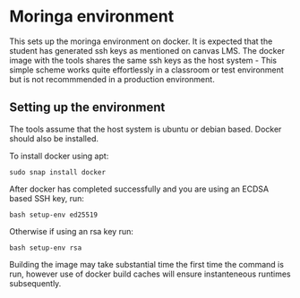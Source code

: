 # Moringa environment

This sets up the moringa environment on docker. It is expected that the student
has generated ssh keys as mentioned on canvas LMS. The docker image with the tools
shares the same ssh keys as the host system - This simple scheme works quite effortlessly
in a classroom or test environment but is not recommmended in a production environment.


## Setting up the environment

The tools assume that the host system is ubuntu or debian based. Docker should also be installed.

To install docker using apt:

`sudo snap install docker`

After docker has completed successfully and you are using an ECDSA based SSH key, run:

`bash setup-env ed25519`

Otherwise if using an rsa key run:

`bash setup-env rsa`

Building the image may take substantial time the first time the command is run, however use of docker build caches will ensure
instanteneous  runtimes subsequently.